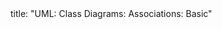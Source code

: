 <frontmatter>
title: "UML: Class Diagrams: Associations: Basic"
</frontmatter>

<include src="index-body.md" boilerplate />
